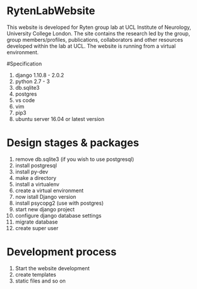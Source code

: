 # RytenLabWebsite

This website is developed for Ryten group lab at UCL Institute of Neurology, University College London. 
The site contains the research led by the group, group members/profiles, publications, collaborators and other resources developed within the lab at UCL.
The website is running from a virtual environment.

#Specification
1. django 1.10.8 - 2.0.2
2. python 2.7 - 3
3. db.sqlite3
4. postgres
5. vs code
6. vim
7. pip3
8. ubuntu server 16.04 or latest version

# Design stages & packages
1. remove db.sqlite3 (if you wish to use postgresql)
2. install postgresql
3. install py-dev
4. make a directory
5. install a virtualenv
6. create a virtual environment
7. now istall Django version
8. install psycopg2 (use with postgres)
9. start new django project
10. configure django database settings
11. migrate database
12. create super user

# Development process
1. Start the website development
2. create templates
3. static files and so on
